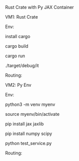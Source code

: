 Rust Crate with Py JAX Container

VM1: Rust Crate

Env:

install cargo

cargo build

cargo run 

./target/debug/it

Routing: 

VM2: Py Env

Env:

python3 -m venv myenv

source myenv/bin/activate

pip install jax jaxlib

pip install numpy scipy

python test_service.py

Routing:
